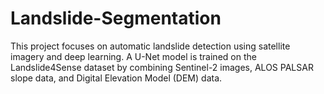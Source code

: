 # Landslide-Segmentation
This project focuses on automatic landslide detection using satellite imagery and deep learning. A U-Net model is trained on the Landslide4Sense dataset by combining Sentinel-2 images, ALOS PALSAR slope data, and Digital Elevation Model (DEM) data. 

